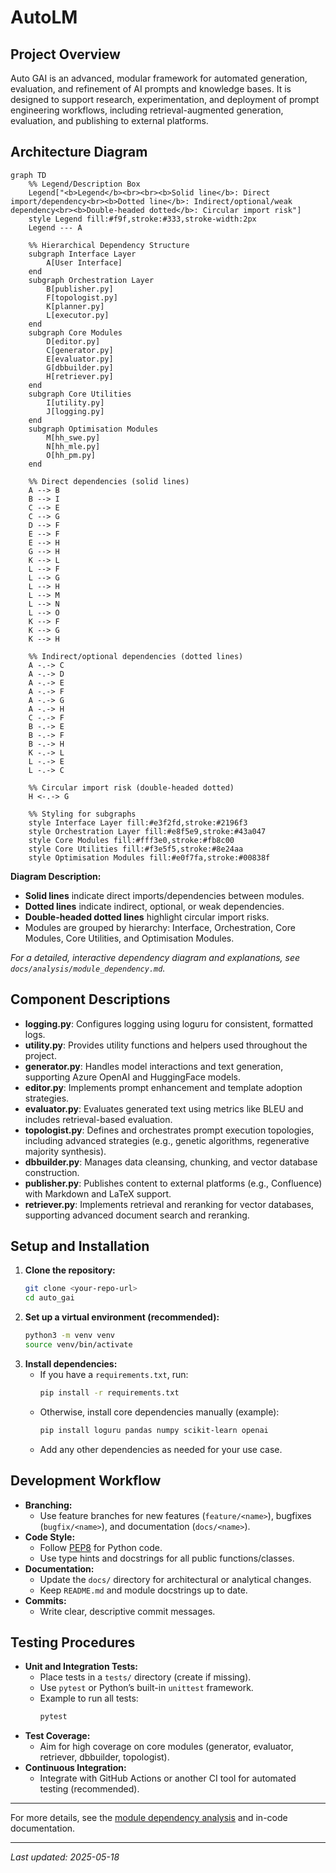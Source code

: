 # AutoLM

## Project Overview
Auto GAI is an advanced, modular framework for automated generation, evaluation, and refinement of AI prompts and knowledge bases. It is designed to support research, experimentation, and deployment of prompt engineering workflows, including retrieval-augmented generation, evaluation, and publishing to external platforms.

## Architecture Diagram

```mermaid
graph TD
    %% Legend/Description Box
    Legend["<b>Legend</b><br><br><b>Solid line</b>: Direct import/dependency<br><b>Dotted line</b>: Indirect/optional/weak dependency<br><b>Double-headed dotted</b>: Circular import risk"]
    style Legend fill:#f9f,stroke:#333,stroke-width:2px
    Legend --- A

    %% Hierarchical Dependency Structure
    subgraph Interface Layer
        A[User Interface]
    end
    subgraph Orchestration Layer
        B[publisher.py]
        F[topologist.py]
        K[planner.py]
        L[executor.py]
    end
    subgraph Core Modules
        D[editor.py]
        C[generator.py]
        E[evaluator.py]
        G[dbbuilder.py]
        H[retriever.py]
    end
    subgraph Core Utilities
        I[utility.py]
        J[logging.py]
    end
    subgraph Optimisation Modules
        M[hh_swe.py]
        N[hh_mle.py]
        O[hh_pm.py]
    end

    %% Direct dependencies (solid lines)
    A --> B
    B --> I
    C --> E
    C --> G
    D --> F
    E --> F
    E --> H
    G --> H
    K --> L
    L --> F
    L --> G
    L --> H
    L --> M
    L --> N
    L --> O
    K --> F
    K --> G
    K --> H

    %% Indirect/optional dependencies (dotted lines)
    A -.-> C
    A -.-> D
    A -.-> E
    A -.-> F
    A -.-> G
    A -.-> H
    C -.-> F
    B -.-> E
    B -.-> F
    B -.-> H
    K -.-> L
    L -.-> E
    L -.-> C

    %% Circular import risk (double-headed dotted)
    H <-.-> G

    %% Styling for subgraphs
    style Interface Layer fill:#e3f2fd,stroke:#2196f3
    style Orchestration Layer fill:#e8f5e9,stroke:#43a047
    style Core Modules fill:#fff3e0,stroke:#fb8c00
    style Core Utilities fill:#f3e5f5,stroke:#8e24aa
    style Optimisation Modules fill:#e0f7fa,stroke:#00838f
```

**Diagram Description:**
- **Solid lines** indicate direct imports/dependencies between modules.
- **Dotted lines** indicate indirect, optional, or weak dependencies.
- **Double-headed dotted lines** highlight circular import risks.
- Modules are grouped by hierarchy: Interface, Orchestration, Core Modules, Core Utilities, and Optimisation Modules.

*For a detailed, interactive dependency diagram and explanations, see `docs/analysis/module_dependency.md`.*

## Component Descriptions

- **logging.py**: Configures logging using loguru for consistent, formatted logs.
- **utility.py**: Provides utility functions and helpers used throughout the project.
- **generator.py**: Handles model interactions and text generation, supporting Azure OpenAI and HuggingFace models.
- **editor.py**: Implements prompt enhancement and template adoption strategies.
- **evaluator.py**: Evaluates generated text using metrics like BLEU and includes retrieval-based evaluation.
- **topologist.py**: Defines and orchestrates prompt execution topologies, including advanced strategies (e.g., genetic algorithms, regenerative majority synthesis).
- **dbbuilder.py**: Manages data cleansing, chunking, and vector database construction.
- **publisher.py**: Publishes content to external platforms (e.g., Confluence) with Markdown and LaTeX support.
- **retriever.py**: Implements retrieval and reranking for vector databases, supporting advanced document search and reranking.

## Setup and Installation

1. **Clone the repository:**
   ```bash
   git clone <your-repo-url>
   cd auto_gai
   ```
2. **Set up a virtual environment (recommended):**
   ```bash
   python3 -m venv venv
   source venv/bin/activate
   ```
3. **Install dependencies:**
   - If you have a `requirements.txt`, run:
     ```bash
     pip install -r requirements.txt
     ```
   - Otherwise, install core dependencies manually (example):
     ```bash
     pip install loguru pandas numpy scikit-learn openai
     ```
   - Add any other dependencies as needed for your use case.

## Development Workflow

- **Branching:**
  - Use feature branches for new features (`feature/<name>`), bugfixes (`bugfix/<name>`), and documentation (`docs/<name>`).
- **Code Style:**
  - Follow [PEP8](https://peps.python.org/pep-0008/) for Python code.
  - Use type hints and docstrings for all public functions/classes.
- **Documentation:**
  - Update the `docs/` directory for architectural or analytical changes.
  - Keep `README.md` and module docstrings up to date.
- **Commits:**
  - Write clear, descriptive commit messages.

## Testing Procedures

- **Unit and Integration Tests:**
  - Place tests in a `tests/` directory (create if missing).
  - Use `pytest` or Python’s built-in `unittest` framework.
  - Example to run all tests:
    ```bash
    pytest
    ```
- **Test Coverage:**
  - Aim for high coverage on core modules (generator, evaluator, retriever, dbbuilder, topologist).
- **Continuous Integration:**
  - Integrate with GitHub Actions or another CI tool for automated testing (recommended).

---

For more details, see the [module dependency analysis](docs/analysis/module_dependency.md) and in-code documentation.

---
*Last updated: 2025-05-18*
